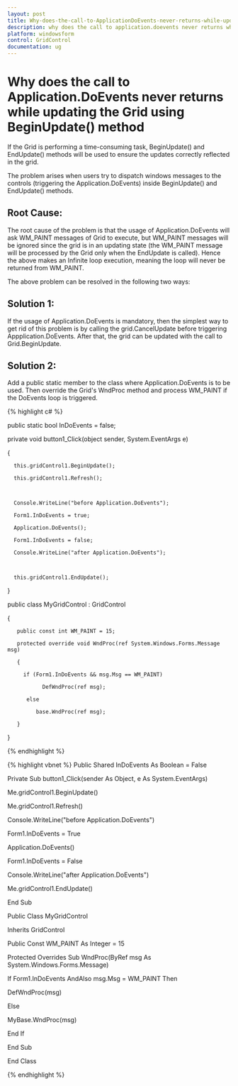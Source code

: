 ```yaml
---
layout: post
title: Why-does-the-call-to-ApplicationDoEvents-never-returns-while-updating-the-Grid-using-BeginUpdate-method
description: why does the call to application.doevents never returns while updating the grid using beginupdate() method
platform: windowsform
control: GridControl
documentation: ug
---
```


# Why does the call to Application.DoEvents never returns while updating the Grid using BeginUpdate() method

If the Grid is performing a time-consuming task, BeginUpdate() and EndUpdate() methods will be used to ensure the updates correctly reflected in the grid. 

The problem arises when users try to dispatch windows messages to the controls (triggering the Application.DoEvents) inside BeginUpdate() and EndUpdate() methods.

## Root Cause:

The root cause of the problem is that the usage of Application.DoEvents will ask WM_PAINT messages of Grid to execute, but WM_PAINT messages will be ignored since the grid is in an updating state (the WM_PAINT message will be processed by the Grid only when the EndUpdate is called). Hence the above makes an Infinite loop execution, meaning the loop will never be returned from WM_PAINT.

The above problem can be resolved in the following two ways:

## Solution 1:

If the usage of Application.DoEvents is mandatory, then the simplest way to get rid of this problem is by calling the grid.CancelUpdate before triggering Appplication.DoEvents. After that, the grid can be updated with the call to Grid.BeginUpdate.

## Solution 2:

Add a public static member to the class where Application.DoEvents is to be used. Then override the Grid's WndProc method and process WM_PAINT if the DoEvents loop is triggered.

{% highlight c#  %}

public static bool InDoEvents = false;

private void button1_Click(object sender, System.EventArgs e)

{

      this.gridControl1.BeginUpdate();

      this.gridControl1.Refresh();



      Console.WriteLine("before Application.DoEvents");

      Form1.InDoEvents = true;

      Application.DoEvents();

      Form1.InDoEvents = false;

      Console.WriteLine("after Application.DoEvents");



      this.gridControl1.EndUpdate();

}

public class MyGridControl : GridControl

{

       public const int WM_PAINT = 15;

       protected override void WndProc(ref System.Windows.Forms.Message msg)

       {

         if (Form1.InDoEvents && msg.Msg == WM_PAINT)

               DefWndProc(ref msg);

          else

             base.WndProc(ref msg);

       }

}

{% endhighlight   %}

{% highlight vbnet  %}
Public Shared InDoEvents As Boolean = False

Private Sub button1_Click(sender As Object, e As System.EventArgs)

Me.gridControl1.BeginUpdate()

Me.gridControl1.Refresh()



Console.WriteLine("before Application.DoEvents")

Form1.InDoEvents = True

Application.DoEvents()

Form1.InDoEvents = False

Console.WriteLine("after Application.DoEvents")



Me.gridControl1.EndUpdate()

End Sub

Public Class MyGridControl

Inherits GridControl

Public Const WM_PAINT As Integer = 15

Protected Overrides Sub WndProc(ByRef msg As System.Windows.Forms.Message)

If Form1.InDoEvents AndAlso msg.Msg = WM_PAINT Then

DefWndProc(msg)

Else

MyBase.WndProc(msg)

End If

End Sub

End Class



{% endhighlight   %}